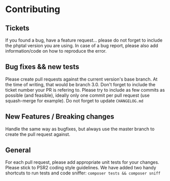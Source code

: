 # Contributing

Tickets
---
If you found a bug, have a feature request... please do not forget to include the phptal version you are using. In case of a bug report, please also add information/code on how to reproduce the error.

Bug fixes && new tests
---
Please create pull requests against the current version's base branch. At the time of writing, that would be branch 3.0.
Don't forget to include the ticket number your PR is refering to. 
Please try to include as few commits as possible (and feasible), ideally only one commit per pull request (use squash-merge for example).
Do not forget to update ```CHANGELOG.md```

New Features / Breaking changes
---
Handle the same way as bugfixes, but always use the master branch to create the pull request against.

General
---
For each pull request, please add appropriate unit tests for your changes. Please stick to PSR2 coding style guidelines.
We have added two handy shortcuts to run tests and code sniffer: ```composer tests && composer sniff```
